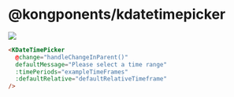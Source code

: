 # @kongponents/kdatetimepicker

[![](https://img.shields.io/npm/v/@kongponents/kdropdownmenu.svg?style=flat-square)](https://www.npmjs.com/package/@kongponents/kdatetimepicker)

```html
<KDateTimePicker
  @change="handleChangeInParent()"
  defaultMessage="Please select a time range"
  :timePeriods="exampleTimeFrames"
  :defaultRelative="defaultRelativeTimeframe"
/>
```
